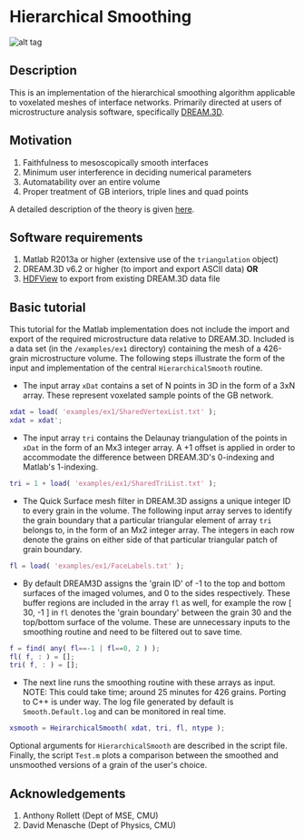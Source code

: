 # Hierarchical Smoothing
![alt tag](https://github.com/siddharth-mv/HierarchicalSmooth/blob/master/Banner.png?raw=true "Triple line fidelity with hierarchical smoothing")

## Description
This is an implementation of the hierarchical smoothing algorithm applicable to voxelated meshes of interface networks. Primarily directed at users of microstructure analysis software, specifically [DREAM.3D](link-dream3d). 

## Motivation
1. Faithfulness to mesoscopically smooth interfaces
1. Minimum user interference in deciding numerical parameters
1. Automatability over an entire volume
1. Proper treatment of GB interiors, triple lines and quad points

A detailed description of the theory is given [here](link-paper).

## Software requirements
1. Matlab R2013a or higher (extensive use of the `triangulation` object)
1. DREAM.3D v6.2 or higher (to import and export ASCII data)	__OR__
1. [HDFView](link-hdfview) to export from existing DREAM.3D data file

## Basic tutorial
 This tutorial for the Matlab implementation does not include the import and export of the required microstructure data relative to DREAM.3D. Included is a data set (in the `/examples/ex1` directory) containing the mesh of a 426-grain microstructure volume. The following steps illustrate the form of the input and implementation of the central `HierarchicalSmooth` routine.

* The input array `xDat` contains a set of N points in 3D in the form of a 3xN array. These represent voxelated sample points of the GB network.
```Matlab
xdat = load( 'examples/ex1/SharedVertexList.txt' );
xdat = xdat';
```
* The input array `tri` contains the Delaunay triangulation of the points in `xDat` in the form of an Mx3 integer array. A +1 offset is applied in order to accommodate the difference between DREAM.3D's 0-indexing and Matlab's 1-indexing.
```Matlab
tri = 1 + load( 'examples/ex1/SharedTriList.txt' );
```

* The Quick Surface mesh filter in DREAM.3D assigns a unique integer ID to every grain in the volume. The following input array serves to identify the grain boundary that a particular triangular element of array `tri` belongs to, in the form of an Mx2 integer array. The integers in each row denote the grains on either side of that particular triangular patch of grain boundary. 
```Matlab
fl = load( 'examples/ex1/FaceLabels.txt' );
```

* By default DREAM3D assigns the 'grain ID' of -1 to the top and bottom surfaces of the imaged volumes, and 0 to the sides respectively. These buffer regions are included in the array `fl` as well, for example the row [ 30, -1 ] in `fl` denotes the 'grain boundary' between the grain 30 and the top/bottom surface of the volume. These are unnecessary inputs to the smoothing routine and need to be filtered out to save time.
```Matlab
f = find( any( fl==-1 | fl==0, 2 ) );
fl( f, : ) = [];
tri( f, : ) = [];
```
* The next line runs the smoothing routine with these arrays as input. NOTE: This could take time; around 25 minutes for 426 grains. Porting to C++ is under way. The log file generated by default is `Smooth.Default.log` and can be monitored in real time. 
```Matlab
xsmooth = HeirarchicalSmooth( xdat, tri, fl, ntype );
```
Optional arguments for `HierarchicalSmooth` are described in the script file. Finally, the script `Test.m` plots a comparison between the smoothed and unsmoothed versions of a grain of the user's choice. 

## Acknowledgements
1. Anthony Rollett (Dept of MSE, CMU)
2. David Menasche (Dept of Physics, CMU)


 [link-dream3d]: http://dream3d.bluequartz.net/
 [link-hdfview]: https://www.hdfgroup.org/products/java/hdfview/
 [link-paper]: http://arxiv.org/abs/1601.04699v4
